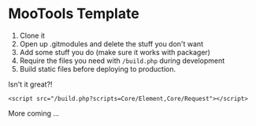 MooTools Template
=================

1. Clone it
2. Open up .gitmodules and delete the stuff you don't want
3. Add some stuff you do (make sure it works with packager)
4. Require the files you need with `/build.php` during development
5. Build static files before deploying to production.

Isn't it great?!

    <script src="/build.php?scripts=Core/Element,Core/Request"></script>

More coming ...
